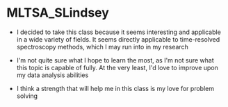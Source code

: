 # MLTSA_SLindsey


- I decided to take this class because it seems interesting and applicable in a wide variety of fields. It seems directly applicable to time-resolved spectroscopy methods, which I may run into in my research

- I'm not quite sure what I hope to learn the most, as I'm not sure what this topic is capable of fully. At the very least, I'd love to improve upon my data analysis abilities

- I think a strength that will help me in this class is my love for problem solving

